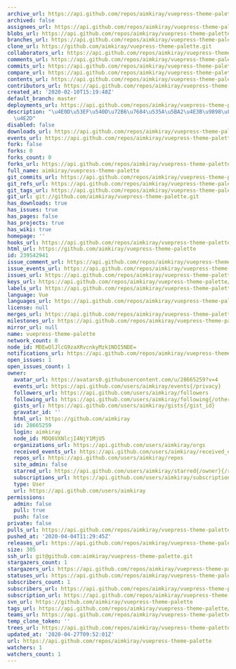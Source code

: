 ```yaml
---
archive_url: https://api.github.com/repos/aimkiray/vuepress-theme-palette/{archive_format}{/ref}
archived: false
assignees_url: https://api.github.com/repos/aimkiray/vuepress-theme-palette/assignees{/user}
blobs_url: https://api.github.com/repos/aimkiray/vuepress-theme-palette/git/blobs{/sha}
branches_url: https://api.github.com/repos/aimkiray/vuepress-theme-palette/branches{/branch}
clone_url: https://github.com/aimkiray/vuepress-theme-palette.git
collaborators_url: https://api.github.com/repos/aimkiray/vuepress-theme-palette/collaborators{/collaborator}
comments_url: https://api.github.com/repos/aimkiray/vuepress-theme-palette/comments{/number}
commits_url: https://api.github.com/repos/aimkiray/vuepress-theme-palette/commits{/sha}
compare_url: https://api.github.com/repos/aimkiray/vuepress-theme-palette/compare/{base}...{head}
contents_url: https://api.github.com/repos/aimkiray/vuepress-theme-palette/contents/{+path}
contributors_url: https://api.github.com/repos/aimkiray/vuepress-theme-palette/contributors
created_at: '2020-02-10T15:19:48Z'
default_branch: master
deployments_url: https://api.github.com/repos/aimkiray/vuepress-theme-palette/deployments
description: "\u4E0D\u53EF\u540D\u72B6\u7684\u535A\u5BA2\u4E3B\u9898\uFF08\u65BD\u5DE5\
  \u4E2D"
disabled: false
downloads_url: https://api.github.com/repos/aimkiray/vuepress-theme-palette/downloads
events_url: https://api.github.com/repos/aimkiray/vuepress-theme-palette/events
fork: false
forks: 0
forks_count: 0
forks_url: https://api.github.com/repos/aimkiray/vuepress-theme-palette/forks
full_name: aimkiray/vuepress-theme-palette
git_commits_url: https://api.github.com/repos/aimkiray/vuepress-theme-palette/git/commits{/sha}
git_refs_url: https://api.github.com/repos/aimkiray/vuepress-theme-palette/git/refs{/sha}
git_tags_url: https://api.github.com/repos/aimkiray/vuepress-theme-palette/git/tags{/sha}
git_url: git://github.com/aimkiray/vuepress-theme-palette.git
has_downloads: true
has_issues: true
has_pages: false
has_projects: true
has_wiki: true
homepage: ''
hooks_url: https://api.github.com/repos/aimkiray/vuepress-theme-palette/hooks
html_url: https://github.com/aimkiray/vuepress-theme-palette
id: 239542941
issue_comment_url: https://api.github.com/repos/aimkiray/vuepress-theme-palette/issues/comments{/number}
issue_events_url: https://api.github.com/repos/aimkiray/vuepress-theme-palette/issues/events{/number}
issues_url: https://api.github.com/repos/aimkiray/vuepress-theme-palette/issues{/number}
keys_url: https://api.github.com/repos/aimkiray/vuepress-theme-palette/keys{/key_id}
labels_url: https://api.github.com/repos/aimkiray/vuepress-theme-palette/labels{/name}
language: Vue
languages_url: https://api.github.com/repos/aimkiray/vuepress-theme-palette/languages
license: null
merges_url: https://api.github.com/repos/aimkiray/vuepress-theme-palette/merges
milestones_url: https://api.github.com/repos/aimkiray/vuepress-theme-palette/milestones{/number}
mirror_url: null
name: vuepress-theme-palette
network_count: 0
node_id: MDEwOlJlcG9zaXRvcnkyMzk1NDI5NDE=
notifications_url: https://api.github.com/repos/aimkiray/vuepress-theme-palette/notifications{?since,all,participating}
open_issues: 1
open_issues_count: 1
owner:
  avatar_url: https://avatars0.githubusercontent.com/u/28665259?v=4
  events_url: https://api.github.com/users/aimkiray/events{/privacy}
  followers_url: https://api.github.com/users/aimkiray/followers
  following_url: https://api.github.com/users/aimkiray/following{/other_user}
  gists_url: https://api.github.com/users/aimkiray/gists{/gist_id}
  gravatar_id: ''
  html_url: https://github.com/aimkiray
  id: 28665259
  login: aimkiray
  node_id: MDQ6VXNlcjI4NjY1MjU5
  organizations_url: https://api.github.com/users/aimkiray/orgs
  received_events_url: https://api.github.com/users/aimkiray/received_events
  repos_url: https://api.github.com/users/aimkiray/repos
  site_admin: false
  starred_url: https://api.github.com/users/aimkiray/starred{/owner}{/repo}
  subscriptions_url: https://api.github.com/users/aimkiray/subscriptions
  type: User
  url: https://api.github.com/users/aimkiray
permissions:
  admin: false
  pull: true
  push: false
private: false
pulls_url: https://api.github.com/repos/aimkiray/vuepress-theme-palette/pulls{/number}
pushed_at: '2020-04-04T11:29:45Z'
releases_url: https://api.github.com/repos/aimkiray/vuepress-theme-palette/releases{/id}
size: 305
ssh_url: git@github.com:aimkiray/vuepress-theme-palette.git
stargazers_count: 1
stargazers_url: https://api.github.com/repos/aimkiray/vuepress-theme-palette/stargazers
statuses_url: https://api.github.com/repos/aimkiray/vuepress-theme-palette/statuses/{sha}
subscribers_count: 1
subscribers_url: https://api.github.com/repos/aimkiray/vuepress-theme-palette/subscribers
subscription_url: https://api.github.com/repos/aimkiray/vuepress-theme-palette/subscription
svn_url: https://github.com/aimkiray/vuepress-theme-palette
tags_url: https://api.github.com/repos/aimkiray/vuepress-theme-palette/tags
teams_url: https://api.github.com/repos/aimkiray/vuepress-theme-palette/teams
temp_clone_token: ''
trees_url: https://api.github.com/repos/aimkiray/vuepress-theme-palette/git/trees{/sha}
updated_at: '2020-04-27T09:52:01Z'
url: https://api.github.com/repos/aimkiray/vuepress-theme-palette
watchers: 1
watchers_count: 1
---
```


